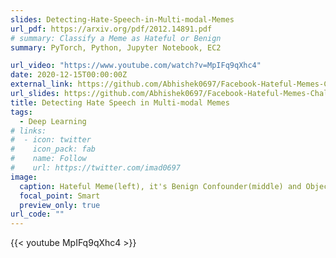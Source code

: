 ```yaml
---
slides: Detecting-Hate-Speech-in-Multi-modal-Memes
url_pdf: https://arxiv.org/pdf/2012.14891.pdf
# summary: Classify a Meme as Hateful or Benign
summary: PyTorch, Python, Jupyter Notebook, EC2

url_video: "https://www.youtube.com/watch?v=MpIFq9qXhc4"
date: 2020-12-15T00:00:00Z
external_link: https://github.com/Abhishek0697/Facebook-Hateful-Memes-Challenge
url_slides: https://github.com/Abhishek0697/Facebook-Hateful-Memes-Challenge/blob/main/Detecting%20Hate%20Speech%20in%20Multi-modal%20Memes.pdf
title: Detecting Hate Speech in Multi-modal Memes
tags:
  - Deep Learning
# links:
#  - icon: twitter
#    icon_pack: fab
#    name: Follow
#    url: https://twitter.com/imad0697
image:
  caption: Hateful Meme(left), it's Benign Confounder(middle) and Object Dection Visualization(right)
  focal_point: Smart
  preview_only: true
url_code: ""
---
```



{{< youtube MpIFq9qXhc4 >}}
